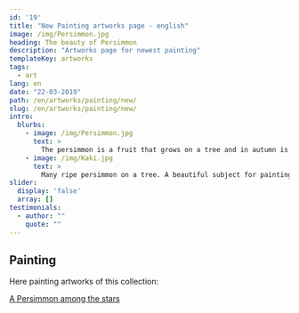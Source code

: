 ```yaml
---
id: '19'
title: "New Painting artworks page - english"
image: /img/Persimmon.jpg
heading: The beauty of Persimmon
description: "Artworks page for newest painting"
templateKey: artworks
tags:
  - art
lang: en
date: "22-03-2019"
path: /en/artworks/painting/new/
slug: /en/artworks/painting/new/
intro:
  blurbs:
    - image: /img/Persimmon.jpg
      text: >
        The persimmon is a fruit that grows on a tree and in autumn is tinged with orange ... How many poets did it inspire?
    - image: /img/Kaki.jpg
      text: >
        Many ripe persimmon on a tree. A beautiful subject for painting.
slider:
  display: 'false'
  array: []
testimonials:
  - author: ""
    quote: ""
---
```


## Painting

Here painting artworks of this collection:

[A Persimmon among the stars][19392250]

  [19392250]: /en/artworks/painting/new/abstract-art-persimmon-among-the-stars/ "A Persimmon among the stars"
